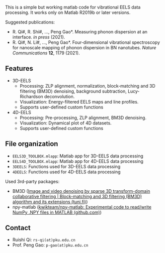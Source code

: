 This is a simple but working matlab code for vibrational EELS data processing. It works only on Matlab R2019b or later versions.

Suggested publications:

- R. Qi#, R. Shi#, ...,  Peng Gao*. Measuring phonon dispersion at an interface. *in press* (2021).
- R. Qi#, N. Li#, ...,  Peng Gao*. Four-dimensional vibrational spectroscopy for nanoscale mapping of phonon dispersion in BN nanotubes. *Nature Communications* **12**, 1179 (2021).

## Features

- 3D-EELS
  - Processing: ZLP alignment, normalization, block-matching and 3D filtering (BM3D) denoising, background subtraction, Lucy-Richardson deconvolution.
  - Visualization: Energy-filtered EELS maps and line profiles.
  - Supports user-defined custom functions
- 4D-EELS
  - Processing: Pre-processing, ZLP alignment, BM3D denoising.
  - Visualization: Dynamical plot of 4D datasets.
  - Supports user-defined custom functions

## File organization

- `EELS3D_TOOLBOX.mlapp`: Matlab app for 3D-EELS data processing
- `EELS4D_TOOLBOX.mlapp`: Matlab app for 4D-EELS data processing
- `3DEELS`: Functions used for 3D-EELS data processing
- `4DEELS`: Functions used for 4D-EELS data processing

Used 3rd-party packages:

- BM3D ([Image and video denoising by sparse 3D transform-domain collaborative filtering | Block-matching and 3D filtering (BM3D) algorithm and its extensions (tuni.fi)](https://webpages.tuni.fi/foi/GCF-BM3D/))
- npy-matlab ([kwikteam/npy-matlab: Experimental code to read/write NumPy .NPY files in MATLAB (github.com)](https://github.com/kwikteam/npy-matlab))

## Contact

- Ruishi Qi: `rs-qi(at)pku.edu.cn`
- Prof. Peng Gao: `p-gao(at)pku.edu.cn`

